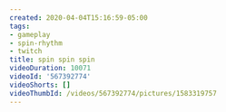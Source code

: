 ```yaml
---
created: 2020-04-04T15:16:59-05:00
tags:
- gameplay
- spin-rhythm
- twitch
title: spin spin spin
videoDuration: 10071
videoId: '567392774'
videoShorts: []
videoThumbId: /videos/567392774/pictures/1583319757
---
```

